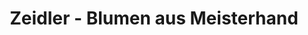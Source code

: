 ---
title: "Zeidler - Blumen aus Meisterhand"
url: /schkeuditz/zeidler-blumen-aus-meisterhand/
shop: Blumen
---